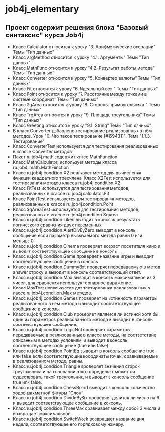 # job4j_elementary
## Проект содержит решения блока "Базовый синтаксис" курса Job4j
* Класс Calculator относится к уроку "3. Арифметические операции" Темы "Тип данных"
* Класс ArgMethod относится к уроку "4.1. Аргументы" Темы "Тип данных"
* Класс MathFunc относится к уроку "4.2. Результат работы метода" Темы "Тип данных"
* Класс Converter относится к уроку "5. Конвертер валюты" Темы "Тип данных"
* Класс Fit относится к уроку "6. Идеальный вес " Темы "Тип данных"
* Класс Point относится к уроку "7. Расстояние между точками в системе координат" Темы "Тип данных"
* Класс SqArea относится к уроку "8. Стороны прямоугольника " Темы "Тип данных"
* Класс TrgArea относится к уроку "9. Площадь треугольника" Темы "Тип данных"
* Класс Greeting относится к уроку "9.1. String" Темы "Тип данных"
* В класс Converter добавлено тестирование реализованных в нём методов. Урок "0. Что такое тестирование [#159431]".
Тема "1.1.3. Тестирование"
* Класс ConverterTest используется для тестирования реализованных в классе Converter методов
* Пакет ru.job4j.math содержит класс MathFunction 
* Класс MathCalculator, использует методы класса ru.job4j.math.MathFunction
* Класс ru.job4j.condition.X2 реализует метод для вычисления функции квадратного трёхчлена.
Класс X2Test используется для тестирования методов класса ru.job4j.condition.X2
* Класс FitTest используется для тестирования методов, реализованных в классе ru.job4j.calculator.Fit
* Класс PointTest используется для тестирования методов, реализованных в классе ru.job4j.condition.Point
* Класс SqAreaTest используется для тестирования методов, реализованных в классе ru.job4j.condition.SqArea
* Класс ru.job4j.condition.Liken выводит в консоль результаты логического сравнения двух переменных
* Класс ru.job4j.condition.AlertDivByZero выводит в консоль сообщение если параметр вызываемого метода равен 0 
или меньше 0
* Класс ru.job4j.condition.Cinema проверяет возраст посетителя кино и выводит соответствующее сообщение в консоль
* Класс ru.job4j.condition.Game проверяет название игры и выводит соответствующее сообщение в консоль
* Класс ru.job4j.condition.DummyBot проверяет передаваемую в метод answer строку и выводит в консоль соответствующий 
ответ.
* Класс ru.job4j.condition.Max выводит в консоль максимальное из 3 чисел, для сравнения используя тернарное выражение.
* Класс MaxTest используется для тестирования реализованных в лассе ru.job4j.condition.Max методов.
* Класс ru.job4j.condition.Games проверяет на истинность параметры реализованного в нем метода и выводит 
соотвтетствующее сообщение в консоль.
* Класс ru.job4j.condition.Club проверяет является ли истиной хотя бы один из параметров реализованного метода и 
выводит в консоль соответствующее сообщение.
* Класс ru.job4j.condition.LogicNot проверяет параметры, передаваемые в реализованные в классе методы, на соответствие
описанным в методах условиям, и выводит в консоль соответствующее сообщение (true или false).  
* Класс ru.job4j.condition.PointEq выводит в консоль сообщение true или false если соответствующие координаты точек, 
сравнивваемые в реализованном методе, равны.
* Класс ru.job4j.condition.Triangle проверяет значения сторон треугольника и на основании этого определяет
может ли существовать такой треугольник, и выводит в консоль сообщение true или false.
* Класс ru.job4j.condition.ChessBoard выводит в консоль количество ходов шахматной фигуры "Слон"
* Класс ru.job4j.condition.DivideBySix проверяет делится ли число на 6 и выводит соответствующее сообщение в консоль.
* Класс ru.job4j.condition.ThreeMax сравнивает между собой 3 числа и возвращает максимальное.
* Класс ru.job4j.condition.SwitchWeek возвращает название дня недели, соответствующее его порядковому номеру.